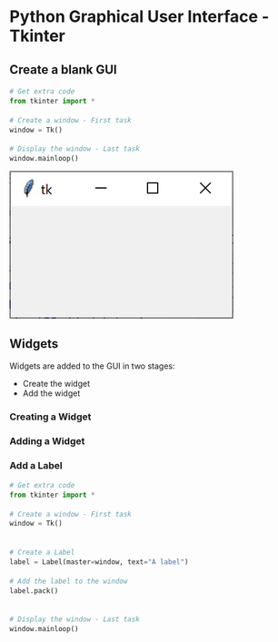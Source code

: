 # Python Graphical User Interface - Tkinter


## Create a blank GUI

``` python
# Get extra code
from tkinter import *

# Create a window - First task
window = Tk()

# Display the window - Last task
window.mainloop()
```

![Blank GUI](assets/window.png "Blank GUI")


## Widgets

Widgets are added to the GUI in two stages:

* Create the widget
* Add the widget

### Creating a Widget



### Adding a Widget



### Add a Label

``` python
# Get extra code
from tkinter import *

# Create a window - First task
window = Tk()


# Create a Label
label = Label(master=window, text="A label")

# Add the label to the window
label.pack()


# Display the window - Last task
window.mainloop()
```
